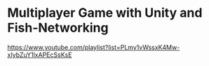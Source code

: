 # Multiplayer Game with Unity and Fish-Networking
https://www.youtube.com/playlist?list=PLmy1vWssxK4Mw-xIybZuY1lxAPEcSsKsE
